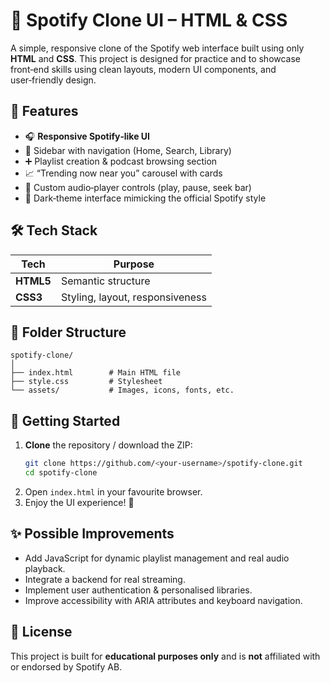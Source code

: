 # 🎵 Spotify Clone UI – HTML & CSS

A simple, responsive clone of the Spotify web interface built using only **HTML** and **CSS**. This project is designed for practice and to showcase front‑end skills using clean layouts, modern UI components, and user‑friendly design.

## 🚀 Features

- 🎧 **Responsive Spotify‑like UI**
- 📁 Sidebar with navigation (Home, Search, Library)
- ➕ Playlist creation & podcast browsing section
- 📈 “Trending now near you” carousel with cards
- 🎵 Custom audio‑player controls (play, pause, seek bar)
- 🌙 Dark‑theme interface mimicking the official Spotify style

## 🛠️ Tech Stack

| Tech | Purpose |
|------|---------|
| **HTML5** | Semantic structure |
| **CSS3**  | Styling, layout, responsiveness |

## 📂 Folder Structure

```text
spotify-clone/
│
├── index.html        # Main HTML file
├── style.css         # Stylesheet
└── assets/           # Images, icons, fonts, etc.
```



## 📌 Getting Started

1. **Clone** the repository / download the ZIP:
   ```bash
   git clone https://github.com/<your-username>/spotify-clone.git
   cd spotify-clone
   ```
2. Open `index.html` in your favourite browser.
3. Enjoy the UI experience! 🎉

## ✨ Possible Improvements

- Add JavaScript for dynamic playlist management and real audio playback.
- Integrate a backend for real streaming.
- Implement user authentication & personalised libraries.
- Improve accessibility with ARIA attributes and keyboard navigation.

## 📖 License

This project is built for **educational purposes only** and is **not** affiliated with or endorsed by Spotify AB.
